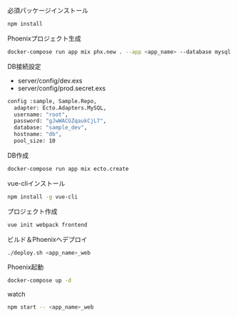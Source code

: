 必須パッケージインストール

```sh
npm install
```

Phoenixプロジェクト生成

```sh
docker-compose run app mix phx.new . --app <app_name> --database mysql --no-brunch
```

DB接続設定
+ server/config/dev.exs
+ server/config/prod.secret.exs

```sh
config :sample, Sample.Repo,
  adapter: Ecto.Adapters.MySQL,
  username: "root",
  password: "gJwWACGZqaukCjL7",
  database: "sample_dev",
  hostname: "db",
  pool_size: 10
```

DB作成

```sh
docker-compose run app mix ecto.create
```

vue-cliインストール

```sh
npm install -g vue-cli
```

プロジェクト作成

```sh
vue init webpack frontend
```

ビルド＆Phoenixへデプロイ

```sh
./deploy.sh <app_name>_web
```

Phoenix起動

```sh
docker-compose up -d
```

watch

```sh
npm start -- <app_name>_web
```
